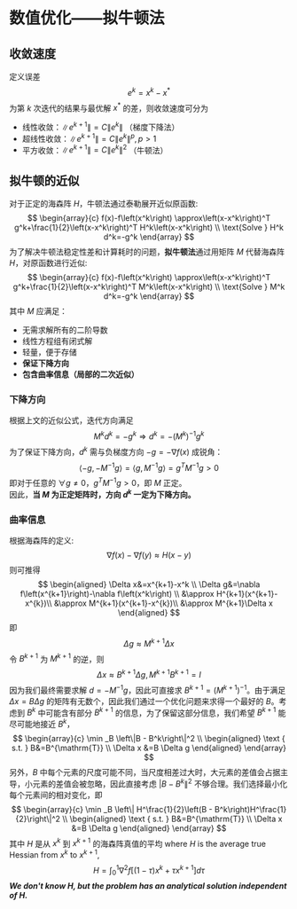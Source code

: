 # 数值优化——拟牛顿法

## 收敛速度

定义误差 $$e^k=x^k-x^*$$
为第 $k$ 次迭代的结果与最优解 $x^{*}$ 的差，则收敛速度可分为
+ 线性收敛：$\left\|e^{k+1}\right\|=C\left\|e^k\right\|$ （梯度下降法）
+ 超线性收敛：$\left\|e^{k+1}\right\|=C\left\|e^k\right\|^p, p>1$
+ 平方收敛：$\left\|e^{k+1}\right\|=C\left\|e^k\right\|^2$ （牛顿法）

## 拟牛顿的近似

对于正定的海森阵 $H$，牛顿法通过泰勒展开近似原函数:
$$
\begin{array}{c}
f(x)-f\left(x^k\right) \approx\left(x-x^k\right)^T g^k+\frac{1}{2}\left(x-x^k\right)^T H^k\left(x-x^k\right) \\
\text{Solve }  H^k d^k=-g^k
\end{array}
$$
为了解决牛顿法稳定性差和计算耗时的问题，**拟牛顿法**通过用矩阵 $M$ 代替海森阵 $H$，对原函数进行近似:
$$
\begin{array}{c}
f(x)-f\left(x^k\right) \approx\left(x-x^k\right)^T g^k+\frac{1}{2}\left(x-x^k\right)^T M^k\left(x-x^k\right) \\
\text{Solve }  M^k d^k=-g^k
\end{array}
$$
其中 $M$ 应满足：
+ 无需求解所有的二阶导数
+ 线性方程组有闭式解
+ 轻量，便于存储
+ **保证下降方向**
+ **包含曲率信息（局部的二次近似）**

### 下降方向
根据上文的近似公式，迭代方向满足
$$
M^k d^k=-g^k \Rightarrow d^k=-(M^k)^{-1}g^k
$$
为了保证下降方向，$d^k$ 需与负梯度方向 $-g=-\nabla f(x)$ 成锐角：
$$
\left\langle-g,-M^{-1} g\right\rangle=\left\langle g, M^{-1} g\right\rangle=g^T M^{-1} g>0
$$
即对于任意的 $\forall g\neq 0$，$g^T M^{-1} g>0$，即 $M$ 正定。  
因此，**当 $M$ 为正定矩阵时，方向 $d^{k}$ 一定为下降方向。**
### 曲率信息
根据海森阵的定义:
$$
\nabla f(x)-\nabla f(y) \approx H(x-y)
$$
则可推得
$$
\begin{aligned}
 \Delta x&=x^{k+1}-x^k \\
 \Delta g&=\nabla f\left(x^{k+1}\right)-\nabla f\left(x^k\right) \\
 &\approx H^{k+1}(x^{k+1}-x^{k})\\
 &\approx M^{k+1}(x^{k+1}-x^{k})\\
 &\approx M^{k+1}\Delta x
\end{aligned}
$$
即
$$
\Delta g \approx M^{k+1}\Delta x
$$
令 $B^{k+1}$ 为 $M^{k+1}$ 的逆，则
$$
\Delta x \approx B^{k+1}\Delta g, M^{k+1}B^{k+1}=I
$$
因为我们最终需要求解 $d=-M^{-1}g$，因此可直接求 $B^{k+1}=(M^{k+1})^{-1}$。由于满足 $\Delta x=B\Delta g$ 的矩阵有无数个，因此我们通过一个优化问题来求得一个最好的 $B$。考虑到 $B^k$ 中可能含有部分 $B^{k+1}$ 的信息，为了保留这部分信息，我们希望 $B^{k+1}$ 能尽可能地接近 $B^k$，
$$
\begin{array}{c}
\min _B \left\|B - B^k\right\|^2 \\
\begin{aligned}
\text { s.t. }  B&=B^{\mathrm{T}} \\
\Delta x &=B \Delta g
\end{aligned}
\end{array}
$$
另外，$B$ 中每个元素的尺度可能不同，当尺度相差过大时，大元素的差值会占据主导，小元素的差值会被忽略，因此直接考虑 $\left|B - B^k\right\|^2$ 不够合理。我们选择最小化每个元素间的相对变化，即
$$
\begin{array}{c}
\min _B \left\| H^\frac{1}{2}\left(B - B^k\right)H^\frac{1}{2}\right\|^2 \\
\begin{aligned}
\text { s.t. }  B&=B^{\mathrm{T}} \\
\Delta x &=B \Delta g
\end{aligned}
\end{array}
$$
其中 $H$ 是从 $x^k$ 到 $x^{k+1}$ 的海森阵真值的平均
where $H$ is the average true Hessian from $x^k$ to $x^{k+1}$,
$$
H=\int_0^1 \nabla^2 f\left[(1-\tau) x^k+\tau x^{k+1}\right] d \tau
$$
***We don't know $H$, but the problem has an analytical solution independent of $H$.***

